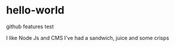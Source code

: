 # hello-world
github features test

I like Node Js and CMS
I've had a sandwich, juice and some crisps
